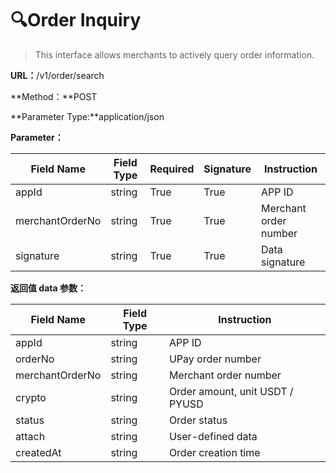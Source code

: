 # 🔍Order Inquiry

> This interface allows merchants to actively query order information.

**URL：**/v1/order/search

**Method：**POST

**Parameter Type:**application/json

**Parameter：**

| Field Name | Field Type | Required | Signature | Instruction
| --- | --- | --- | --- | --- |
| appId | string  | True  | True | APP ID
|  merchantOrderNo |  string | True  | True | Merchant order number
|  signature | string  |True  | True | Data signature

**返回值 data 参数：**

| Field Name | Field Type |  Instruction
| --- | --- | --- |
| appId | string  | APP ID
|orderNo | string | UPay order number
|  merchantOrderNo |  string | Merchant order number
| crypto| string  | Order amount, unit USDT / PYUSD
| status | string | Order status
|  attach |  string | User-defined data
|  createdAt|  string | Order creation time
